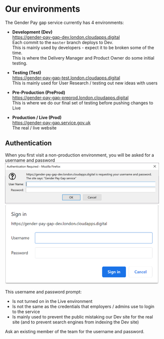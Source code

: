 # Our environments

The Gender Pay gap service currently has 4 environments:

* **Development (Dev)**  
  https://gender-pay-gap-dev.london.cloudapps.digital  
  Each commit to the `master` branch deploys to Dev.  
  This is mainly used by developers - expect it to be broken some of the time.  
  This is where the Delivery Manager and Product Owner do some initial testing.

* **Testing (Test)**  
  https://gender-pay-gap-test.london.cloudapps.digital  
  This is mainly used for User Research / testing out new ideas with users

* **Pre-Production (PreProd)**  
  https://gender-pay-gap-preprod.london.cloudapps.digital  
  This is where we do our final set of testing before pushing changes to Live

* **Production / Live (Prod)**  
  https://gender-pay-gap.service.gov.uk  
  The real / live website

## Authentication
When you first visit a non-production environment, you will be asked for a username and password
![Screenshot Of Http Basic Auth In Dev Environment (Firefox)](screenshot-of-http-basic-auth-in-dev-environment-firefox.png)
![Screenshot Of Http Basic Auth In Dev Environment (Google Chrome)](screenshot-of-http-basic-auth-in-dev-environment-google-chrome.png)

This username and password prompt:
* Is not turned on in the Live environment
* Is not the same as the credentials that employers / admins use to login to the service
* Is mainly used to prevent the public mistaking our Dev site for the real site (and to prevent search engines from indexing the Dev site)

Ask an existing member of the team for the username and password.
